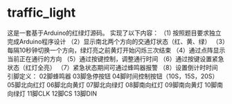 # traffic_light
这是一套基于Arduino的红绿灯源码。
实现了以下内容：
（1) 按照题目要求独立完成Arduino程序设计
（2）显示南北两个方向的交通灯状态（红、黄、绿）
（3）每隔10秒钟切换一个方向，绿灯亮之前黄灯开始闪烁三次结束
（4）通过点阵显示当前正在通行的方向
（5）通过按键控制，调整通行时间
（6）通过按键设置紧急状态（红灯全亮）
（7）紧急状态期间可通过蜂鸣器报警
（8）设置倒计时时间
引脚定义：
 02脚蜂鸣器
 03脚急停按钮
 04脚时间控制按钮（10S，15S，20S）
 05脚北向红灯
 06脚北向黄灯
 07脚北向绿灯
 08脚南向红灯
 09脚南向黄灯
 10脚南向绿灯
 11脚CLK
 12脚CS
 13脚DIN
